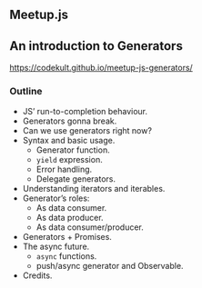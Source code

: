 ## Meetup.js
## An introduction to  Generators

https://codekult.github.io/meetup-js-generators/

### Outline
- JS’ run-to-completion behaviour.
- Generators gonna break.
- Can we use generators right now?
- Syntax and basic usage.
	- Generator function.
	- `yield` expression.
	- Error handling.
	- Delegate generators.
- Understanding iterators and iterables.
- Generator’s roles:
	- As data consumer.
	- As data producer.
	- As data consumer/producer.
- Generators + Promises.
- The async future.
	- `async` functions.
	- push/async generator and Observable.
- Credits.

